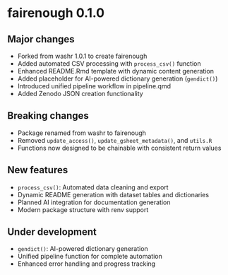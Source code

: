 # fairenough 0.1.0

## Major changes

* Forked from washr 1.0.1 to create fairenough
* Added automated CSV processing with `process_csv()` function
* Enhanced README.Rmd template with dynamic content generation
* Added placeholder for AI-powered dictionary generation (`gendict()`)
* Introduced unified pipeline workflow in pipeline.qmd
* Added Zenodo JSON creation functionality

## Breaking changes

* Package renamed from washr to fairenough
* Removed `update_access()`, `update_gsheet_metadata()`, and `utils.R`
* Functions now designed to be chainable with consistent return values

## New features

* `process_csv()`: Automated data cleaning and export
* Dynamic README generation with dataset tables and dictionaries
* Planned AI integration for documentation generation
* Modern package structure with renv support

## Under development

* `gendict()`: AI-powered dictionary generation
* Unified pipeline function for complete automation
* Enhanced error handling and progress tracking